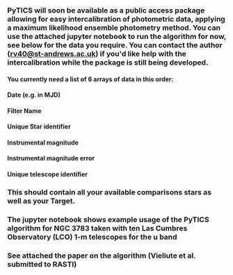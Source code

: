 ### PyTICS will soon be available as a public access package allowing for easy intercalibration of photometric data, applying a maximum likelihood ensemble photometry method. You can use the attached jupyter notebook to run the algorithm for now, see below for the data you require. You can contact the author (rv40@st-andrews.ac.uk) if you'd like help with the intercalibration while the package is still being developed.

#### You currently need a list of 6 arrays of data in this order:
#### Date (e.g. in MJD)
#### Filter Name
#### Unique Star identifier
#### Instrumental magnitude
#### Instrumental magnitude error
#### Unique telescope identifier

### This should contain all your available comparisons stars as well as your Target.

### The jupyter notebook shows example usage of the PyTICS algorithm for NGC 3783 taken with ten Las Cumbres Observatory (LCO) 1-m telescopes for the u band 

### See attached the paper on the algorithm (Vieliute et al. submitted to RASTI)
